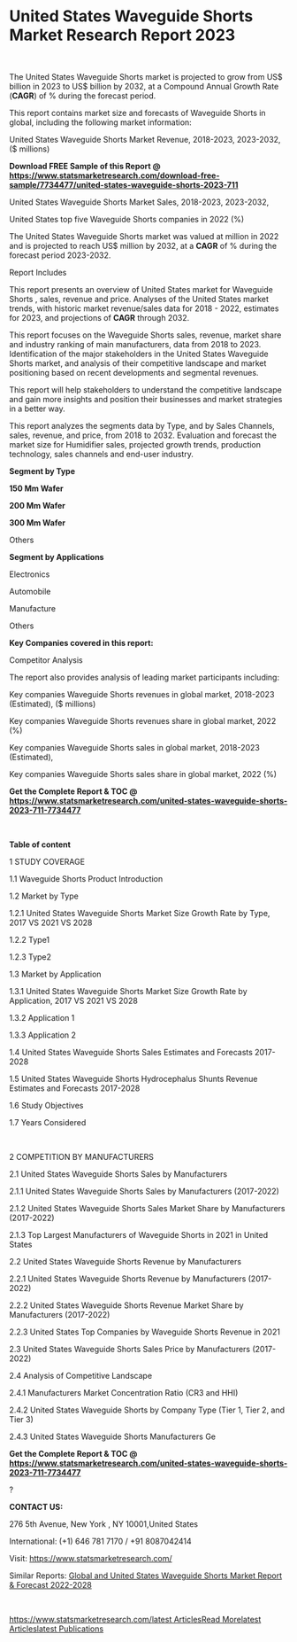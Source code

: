 <h1>United States Waveguide Shorts Market Research Report 2023</h1><br/><p>The United States Waveguide Shorts market is projected to grow from US$ billion in 2023 to US$ billion by 2032, at a Compound Annual Growth Rate (<strong>CAGR</strong>) of % during the forecast period.</p>
 
 
 
 <p>This report contains market size and forecasts of Waveguide Shorts in global, including the following market information:</p>
 
 
 
 <p>United States Waveguide Shorts Market Revenue, 2018-2023, 2023-2032, ($ millions)</p>
 
 
 
 <p><strong>Download FREE Sample of this Report @ <a href="https://www.statsmarketresearch.com/download-free-sample/7734477/united-states-waveguide-shorts-2023-711">https://www.statsmarketresearch.com/download-free-sample/7734477/united-states-waveguide-shorts-2023-711</a></strong></p>
 
 
 
 <p>United States Waveguide Shorts Market Sales, 2018-2023, 2023-2032,</p>
 
 
 
 <p>United States top five Waveguide Shorts companies in 2022 (%)</p>
 
 
 
 <p>The United States Waveguide Shorts market was valued at million in 2022 and is projected to reach US$ million by 2032, at a <strong>CAGR</strong> of % during the forecast period 2023-2032.</p>
 
 
 
 <p>Report Includes</p>
 
 
 
 <p>This report presents an overview of United States market for Waveguide Shorts , sales, revenue and price. Analyses of the United States market trends, with historic market revenue/sales data for 2018 - 2022, estimates for 2023, and projections of <strong>CAGR</strong> through 2032.</p>
 
 
 
 <p>This report focuses on the Waveguide Shorts sales, revenue, market share and industry ranking of main manufacturers, data from 2018 to 2023. Identification of the major stakeholders in the United States Waveguide Shorts market, and analysis of their competitive landscape and market positioning based on recent developments and segmental revenues.</p>
 
 
 
 <p>This report will help stakeholders to understand the competitive landscape and gain more insights and position their businesses and market strategies in a better way.</p>
 
 
 
 <p>This report analyzes the segments data by Type, and by Sales Channels, sales, revenue, and price, from 2018 to 2032. Evaluation and forecast the market size for Humidifier sales, projected growth trends, production technology, sales channels and end-user industry.</p>
 
 
 
 <p><strong>Segment by Type</strong></p>
 
 
 
 <p><strong>150 Mm Wafer</strong></p>
 
 
 
 <p><strong>200 Mm Wafer</strong></p>
 
 
 
 <p><strong>300 Mm Wafer</strong></p>
 
 
 
 <p>Others</p>
 
 
 
 <p><strong>Segment <strong><strong>by Applications</strong></strong></strong></p>
 
 
 
 <p>Electronics</p>
 
 
 
 <p>Automobile</p>
 
 
 
 <p>Manufacture</p>
 
 
 
 <p>Others</p>
 
 
 
 <p><strong>Key Companies covered in this report:</strong></p>
 
 
 
 <p>Competitor Analysis</p>
 
 
 
 <p>The report also provides analysis of leading market participants including:</p>
 
 
 
 <p>Key companies Waveguide Shorts revenues in global market, 2018-2023 (Estimated), ($ millions)</p>
 
 
 
 <p>Key companies Waveguide Shorts revenues share in global market, 2022 (%)</p>
 
 
 
 <p>Key companies Waveguide Shorts sales in global market, 2018-2023 (Estimated),</p>
 
 
 
 <p>Key companies Waveguide Shorts sales share in global market, 2022 (%)</p>
 
 
 
 <div><b>Get the Complete Report & TOC @ <a href="https://www.statsmarketresearch.com/united-states-waveguide-shorts-2023-711-7734477">https://www.statsmarketresearch.com/united-states-waveguide-shorts-2023-711-7734477</a></b></div>
 
 
 
 <p><br />
 
 <b>Table of content</b></p>
 
 
 
 <p>1 STUDY COVERAGE<br />
 
 1.1 Waveguide Shorts Product Introduction<br />
 
 1.2 Market by Type<br />
 
 1.2.1 United States Waveguide Shorts Market Size Growth Rate by Type, 2017 VS 2021 VS 2028<br />
 
 1.2.2 Type1<br />
 
 1.2.3 Type2<br />
 
 1.3 Market by Application<br />
 
 1.3.1 United States Waveguide Shorts Market Size Growth Rate by Application, 2017 VS 2021 VS 2028<br />
 
 1.3.2 Application 1<br />
 
 1.3.3 Application 2<br />
 
 1.4 United States Waveguide Shorts Sales Estimates and Forecasts 2017-2028<br />
 
 1.5 United States Waveguide Shorts Hydrocephalus Shunts Revenue Estimates and Forecasts 2017-2028<br />
 
 1.6 Study Objectives<br />
 
 1.7 Years Considered<br />
 
 <br />
 
 2 COMPETITION BY MANUFACTURERS<br />
 
 2.1 United States Waveguide Shorts Sales by Manufacturers<br />
 
 2.1.1 United States Waveguide Shorts Sales by Manufacturers (2017-2022)<br />
 
 2.1.2 United States Waveguide Shorts Sales Market Share by Manufacturers (2017-2022)<br />
 
 2.1.3 Top Largest Manufacturers of Waveguide Shorts in 2021 in United States<br />
 
 2.2 United States Waveguide Shorts Revenue by Manufacturers<br />
 
 2.2.1 United States Waveguide Shorts Revenue by Manufacturers (2017-2022)<br />
 
 2.2.2 United States Waveguide Shorts Revenue Market Share by Manufacturers (2017-2022)<br />
 
 2.2.3 United States Top Companies by Waveguide Shorts Revenue in 2021<br />
 
 2.3 United States Waveguide Shorts Sales Price by Manufacturers (2017-2022)<br />
 
 2.4 Analysis of Competitive Landscape<br />
 
 2.4.1 Manufacturers Market Concentration Ratio (CR3 and HHI)<br />
 
 2.4.2 United States Waveguide Shorts by Company Type (Tier 1, Tier 2, and Tier 3)<br />
 
 2.4.3 United States Waveguide Shorts Manufacturers Ge</p>
 
 
 
 <div><b>Get the Complete Report & TOC @ <a href="https://www.statsmarketresearch.com/united-states-waveguide-shorts-2023-711-7734477">https://www.statsmarketresearch.com/united-states-waveguide-shorts-2023-711-7734477</a></b></div>
 
 
 
 <p>? </p>
 
 
 
 <p><b>CONTACT US:</b><br />
 
 276 5th Avenue, New York , NY 10001,United States<br />
 
 International: (+1) 646 781 7170 / +91 8087042414<br />
 
 Visit: <a href="https://www.statsmarketresearch.com/">https://www.statsmarketresearch.com/</a><br />
 
 Similar Reports: <a href="https://www.statsmarketresearch.com/united-states-waveguide-shorts-2023-711-7734477">Global and United States Waveguide Shorts Market Report & Forecast 2022-2028</a><br />
 
 <br />
 
 <a href="https://gyeongbokgung.com">https://www.statsmarketresearch.com/</a><a href="https://hallyeomaritime.com">latest Articles</a><a href="https://jingwansa.com">Read More</a><a href="https://nguoiviet.jp/">latest Articles</a><a href="https://www.intelmarketresearch.com/">latest Publications</a></p>